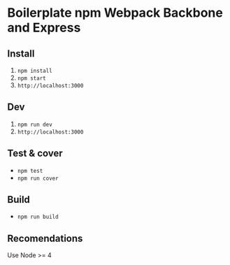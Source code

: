 # Boilerplate npm Webpack Backbone and Express

## Install

1. ```npm install```
2. ```npm start```
3. ```http://localhost:3000```

## Dev

1. ```npm run dev```
2. ```http://localhost:3000```

## Test & cover

* ```npm test```
* ```npm run cover```

## Build

* ```npm run build```

## Recomendations

Use Node >= 4